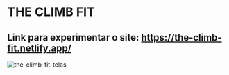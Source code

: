 # THE CLIMB FIT

## Link para experimentar o site: https://the-climb-fit.netlify.app/

![the-climb-fit-telas](https://user-images.githubusercontent.com/65043062/194986862-21276772-54d4-4b44-8cf2-bc566f88fb2a.png)

